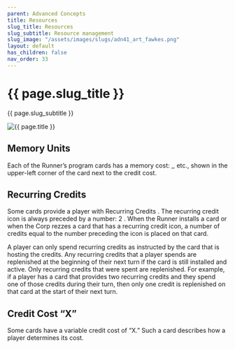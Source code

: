 ```yaml
---
parent: Advanced Concepts
title: Resources
slug_title: Resources
slug_subtitle: Resource management
slug_image: "/assets/images/slugs/adn41_art_fawkes.png"
layout: default
has_children: false
nav_order: 33
---
```

<div class="slug">
    <div class="title-container">
        <h1 class="page-slug_title">{{ page.slug_title }}</h1>
        <p class="page-slug_subtitle">{{ page.slug_subtitle }}</p>
    </div>
    <div class="image-container faded-left">
        <img src="{{ page.slug_image | relative_url }}" alt="{{ page.title }}" />
    </div>
</div>

## Memory Units

Each of the Runner’s program cards has a memory cost: <span class="nric-grey mu1"></span>,<span class="nric-grey mu2"></span>, etc., shown in the upper-left corner of the card next to the credit cost.

## Recurring Credits

Some cards provide a player with <span class="grey-font-b">Recurring Credits</span> <span class="nric-grey re-credit"></span>. The recurring credit icon is always preceded by a number: <span class="grey-font-b">2</span> <span class="nric-grey re-credit"></span>. When the Runner installs a card or when the Corp rezzes a card that has a recurring credit icon, a number of credits equal to the number preceding the icon is placed on that card.

A player can only spend recurring credits as instructed by the card that is hosting the credits. Any recurring credits that a player spends are replenished at the beginning of their next turn if the card is still installed and active. Only recurring credits that were spent are replenished. For example, if a player has a card that provides two recurring credits and they spend one of those credits during their turn, then only one credit is replenished on that card at the start of their next turn.

## Credit Cost “X”

Some cards have a variable credit cost of “X.” Such a card describes how a player determines its cost.

<div class="nav-buttons">
  <a href="/docs/advanced/effects" class="nav-button prev" aria-label="Previous page">
    <div class="nav-item"></div>
  </a>
  <a href="/docs/advanced/interactions" class="nav-button next" aria-label="Next page">
    <div class="nav-item"></div>
  </a>
</div>
